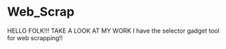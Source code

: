 # Web_Scrap
HELLO FOLK!!! TAKE A LOOK AT MY WORK
I have the selector gadget tool for web scrapping!!

